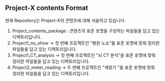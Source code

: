 ## Project-X contents Format </br>

현재 Repository는 Project-X의 콘텐츠에 대해 서술하고 있습니다. 
1. Project_contents_package : 콘텐츠의 표준 포맷을 구성하는 파일들을 담고 있는 디렉토리입니다.
2. Project1_no_show -> 첫 번째 프로젝트인 "병원 노쇼"를 표준 포맷에 맞춰 정리한 파일들을 담고 있는 디렉토리입니다.
3. Project1_CT_analysis -> 첫 번째 프로젝트인 "뇌 CT 분석"을 표준 포맷에 맞춰 정리한 파일들을 담고 있는 디렉토리입니다.
4. Project2_meter_reading -> 두 번째 프로젝트인 "계량기 "을 표준 포맷에 맞춰 정리한 파일들을 담고 있는 디렉토리입니다.
